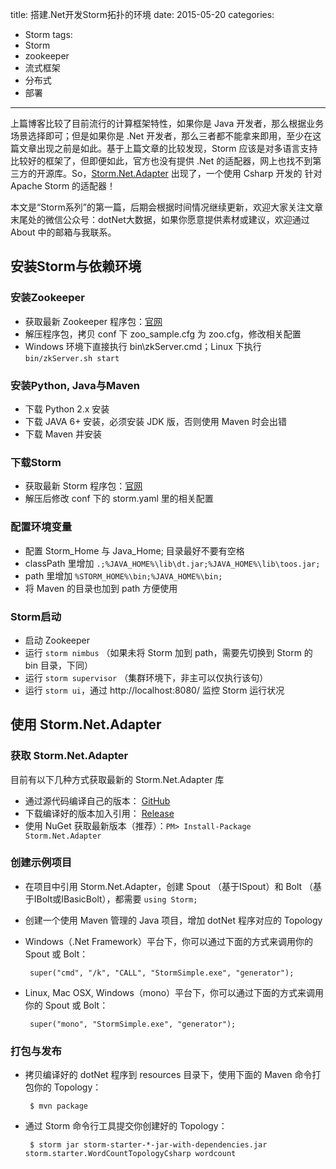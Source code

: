 title: 搭建.Net开发Storm拓扑的环境
date: 2015-05-20
categories: 
- Storm
tags: 
- Storm
- zookeeper
- 流式框架
- 分布式
- 部署

---

 上篇博客比较了目前流行的计算框架特性，如果你是 Java 开发者，那么根据业务场景选择即可；但是如果你是 .Net 开发者，那么三者都不能拿来即用，至少在这篇文章出现之前是如此。基于上篇文章的比较发现，Storm 应该是对多语言支持比较好的框架了，但即便如此，官方也没有提供 .Net 的适配器，网上也找不到第三方的开源库。So，[Storm.Net.Adapter](https://github.com/ziyunhx/storm-net-adapter "Storm.Net.Adapter") 出现了，一个使用 Csharp 开发的 针对 Apache Storm 的适配器！

<!--more-->
 本文是“Storm系列”的第一篇，后期会根据时间情况继续更新，欢迎大家关注文章末尾处的微信公众号：dotNet大数据，如果你愿意提供素材或建议，欢迎通过 About 中的邮箱与我联系。


## 安装Storm与依赖环境 ##

### 安装Zookeeper ###

 - 获取最新 Zookeeper 程序包：[官网](http://zookeeper.apache.org/ "zookeeper")
 - 解压程序包，拷贝 conf 下 zoo_sample.cfg 为 zoo.cfg，修改相关配置
 - Windows 环境下直接执行 bin\zkServer.cmd；Linux 下执行 `bin/zkServer.sh start`

### 安装Python, Java与Maven ###

 - 下载 Python 2.x 安装
 - 下载 JAVA 6+ 安装，必须安装 JDK 版，否则使用 Maven 时会出错
 - 下载 Maven 并安装

### 下载Storm ###

 - 获取最新 Storm 程序包：[官网](http://storm.apache.org/downloads.html "Storm")
 - 解压后修改 conf 下的 storm.yaml 里的相关配置

### 配置环境变量 ###

 - 配置 Storm_Home 与 Java_Home; 目录最好不要有空格
 - classPath 里增加 `.;%JAVA_HOME%\lib\dt.jar;%JAVA_HOME%\lib\toos.jar;`
 - path 里增加 `%STORM_HOME%\bin;%JAVA_HOME%\bin;`
 - 将 Maven 的目录也加到 path 方便使用

### Storm启动 ###

 - 启动 Zookeeper
 - 运行 `storm nimbus` （如果未将 Storm 加到 path，需要先切换到 Storm 的 bin 目录，下同）
 - 运行 `storm supervisor` （集群环境下，非主可以仅执行该句）
 - 运行 `storm ui`，通过 http://localhost:8080/ 监控 Storm 运行状况

## 使用 Storm.Net.Adapter ##

### 获取 Storm.Net.Adapter ###

 目前有以下几种方式获取最新的 Storm.Net.Adapter 库

 - 通过源代码编译自己的版本： [GitHub](https://github.com/ziyunhx/storm-net-adapter "Storm.Net.Adapter")
 - 下载编译好的版本加入引用： [Release](https://github.com/ziyunhx/storm-net-adapter/releases "Storm.Net.Adapter Release")
 - 使用 NuGet 获取最新版本（推荐）：`PM> Install-Package Storm.Net.Adapter`

### 创建示例项目 ###

 - 在项目中引用 Storm.Net.Adapter，创建 Spout （基于ISpout）和 Bolt （基于IBolt或IBasicBolt），都需要 `using Storm;`
 - 创建一个使用 Maven 管理的 Java 项目，增加 dotNet 程序对应的 Topology
 - Windows（.Net Framework）平台下，你可以通过下面的方式来调用你的 Spout 或 Bolt：
 
		super("cmd", "/k", "CALL", "StormSimple.exe", "generator");
 - Linux, Mac OSX, Windows（mono）平台下，你可以通过下面的方式来调用你的 Spout 或 Bolt：
 
		super("mono", "StormSimple.exe", "generator");

### 打包与发布 ###

 - 拷贝编译好的 dotNet 程序到 resources 目录下，使用下面的 Maven 命令打包你的 Topology：

    	$ mvn package
 - 通过 Storm 命令行工具提交你创建好的 Topology：

		$ storm jar storm-starter-*-jar-with-dependencies.jar storm.starter.WordCountTopologyCsharp wordcount
